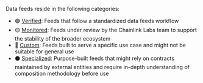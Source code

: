 Data feeds reside in the following categories:

- 🟢 [Verified](/docs/selecting-data-feeds/#🟢-verified-feeds): Feeds that follow a standardized data feeds workflow
- 🟡 [Monitored](/docs/selecting-data-feeds/#🟡-monitored-feeds): Feeds under review by the Chainlink Labs team to support the stability of the broader ecosystem
- 🔵 [Custom](/docs/selecting-data-feeds/#-custom-feeds): Feeds built to serve a specific use case and might not be suitable for general use
- ⚫ [Specialized](/docs/selecting-data-feeds/#-specialized-feeds): Purpose-built feeds that might rely on contracts maintained by external entities and require in-depth understanding of composition methodology before use

